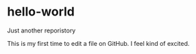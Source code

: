 # hello-world
Just another reporistory

This is my first time to edit a file on GitHub.
I feel kind of excited.
